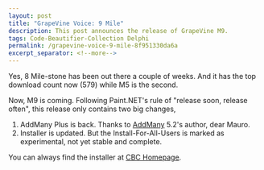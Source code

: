 ```yaml
---
layout: post
title: "GrapeVine Voice: 9 Mile"
description: This post announces the release of GrapeVine M9.
tags: Code-Beautifier-Collection Delphi
permalink: /grapevine-voice-9-mile-8f951330da6a
excerpt_separator: <!--more-->
---
```

Yes, 8 Mile-stone has been out there a couple of weeks. And it has the top download count now (579) while M5 is the second.

Now, M9 is coming. Following Paint.NET's rule of "release soon, release often", this release only contains two big changes,

1. AddMany Plus is back. Thanks to [AddMany](http://cc.codegear.com/Item/23368) 5.2's author, dear Mauro.
1. Installer is updated. But the Install-For-All-Users is marked as experimental, not yet stable and complete.

You can always find the installer at [CBC Homepage](http://code.google.com/p/lextudio).
<!--more-->
